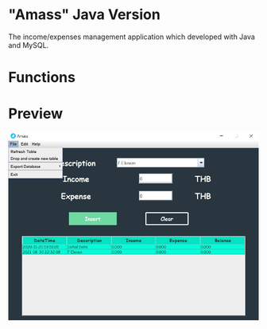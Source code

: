 # "Amass" Java Version
The income/expenses management application which developed with Java and MySQL.

# Functions


# Preview
![picture alt](https://github.com/SlickleZ/amass-java/blob/main/res/Amass_Java.jpg?raw=true)
